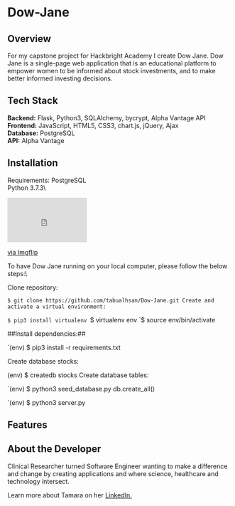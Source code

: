 
# Dow-Jane


[logo]: https://user-images.githubusercontent.com/75860043/110556568-a9da5b00-80f3-11eb-8592-50183409d91f.png "Logo Title Text 2"

## <a name="overview"></a>Overview
For my capstone project for Hackbright Academy I create Dow Jane. Dow Jane is a single-page web application that is an educational platform to empower women to be informed about stock investments, and to make better informed investing decisions.



## Tech Stack
__Backend:__ Flask, Python3, SQLAlchemy, bycrypt, Alpha Vantage API\
__Frontend:__  JavaScript, HTML5, CSS3, chart.js, jQuery, Ajax\
__Database:__ PostgreSQL\
__API:__ Alpha Vantage


## <a name="Installation"></a>Installation

Requirements:
PostgreSQL\
Python 3.7.3\

<div style="width:179px;max-width:100%;"><div style="height:0;padding-bottom:55.87%;position:relative;"><iframe width="179" height="100" style="position:absolute;top:0;left:0;width:100%;height:100%;" frameBorder="0" src="https://imgflip.com/embed/51vb5l"></iframe></div><p><a href="https://imgflip.com/gif/51vb5l">via Imgflip</a></p></div>

To have Dow Jane running on your local computer, please follow the below steps:\

Clone repository:

`$ git clone https://github.com/tabualhsan/Dow-Jane.git
Create and activate a virtual environment:`

`$ pip3 install virtualenv
`$ virtualenv env
`$ source env/bin/activate

##Install dependencies:##

`(env) $ pip3 install -r requirements.txt

Create database stocks:

(env) $ createdb stocks
Create database tables:

`(env) $ python3 seed_database.py
db.create_all()


`(env) $ python3 server.py

## <a name="features"></a>Features

## <a name="developer"></a>About the Developer

Clinical Researcher turned Software Engineer wanting to make a difference and change by creating applications and where science, healthcare and technology intersect. 

Learn more about Tamara on her <a href="https://www.linkedin.com/in/tamara-abualhsan/" target="_blank">LinkedIn.</a>
